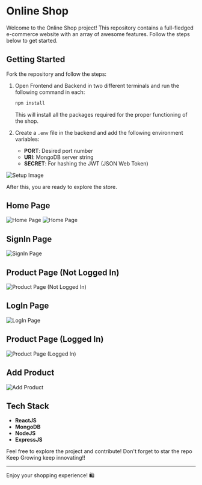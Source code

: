 # Online Shop

Welcome to the Online Shop project! This repository contains a full-fledged e-commerce website with an array of awesome features. Follow the steps below to get started.

## Getting Started

Fork the repository and follow the steps:

1. Open Frontend and Backend in two different terminals and run the following command in each:
    ```bash
    npm install
    ```
   This will install all the packages required for the proper functioning of the shop.

2. Create a `.env` file in the backend and add the following environment variables:
    - **PORT**: Desired port number
    - **URI**: MongoDB server string
    - **SECRET**: For hashing the JWT (JSON Web Token)

![Setup Image](https://github.com/CHESTERKING4204/Online_Shop/assets/114911683/a62650fe-3459-4350-bf7c-6577db2d98d6)

After this, you are ready to explore the store.

## Home Page

![Home Page](https://github.com/CHESTERKING4204/Online_Shop/assets/114911683/05e5d407-11e0-4554-8cdb-4e58f630c94a)
![Home Page](https://github.com/CHESTERKING4204/Online_Shop/assets/114911683/803d6d7a-4951-4125-b853-650eb652ab57)

## SignIn Page

![SignIn Page](https://github.com/CHESTERKING4204/Online_Shop/assets/114911683/a64a266e-2e39-47c0-bba8-1516fb738b46)

## Product Page (Not Logged In)

![Product Page (Not Logged In)](https://github.com/CHESTERKING4204/Online_Shop/assets/114911683/07109c38-c8f6-419e-b218-a9a0e6b604fc)

## LogIn Page

![LogIn Page](https://github.com/CHESTERKING4204/Online_Shop/assets/114911683/e985da97-ff36-46a2-80fb-1104fff07a96)

## Product Page (Logged In)

![Product Page (Logged In)](https://github.com/CHESTERKING4204/Online_Shop/assets/114911683/a0f0793c-3a76-4f4b-bb73-f10649319496)

## Add Product

![Add Product](https://github.com/CHESTERKING4204/Online_Shop/assets/114911683/548f2443-75e0-4711-824f-bd5aec403805)

## Tech Stack

- **ReactJS**
- **MongoDB**
- **NodeJS**
- **ExpressJS**

Feel free to explore the project and contribute!
Don't forget to star the repo
Keep Growing keep innovating!!

---

Enjoy your shopping experience! 🛍️
